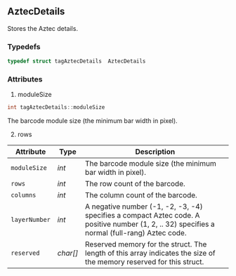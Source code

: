 ## AztecDetails
Stores the Aztec details.
  

### Typedefs

```cpp
typedef struct tagAztecDetails  AztecDetails
```  

### Attributes

1. moduleSize
```cpp
int tagAztecDetails::moduleSize
```  
The barcode module size (the minimum bar width in pixel).


2. rows


| Attribute | Type | Description |
|---------- | ---- | ----------- |
| `moduleSize` | *int* |  The barcode module size (the minimum bar width in pixel). |
| `rows` | *int* | The row count of the barcode. |
| `columns` | *int* |  The column count of the barcode. |
| `layerNumber` | *int* |  A negative number (-1, -2, -3, -4) specifies a compact Aztec code. A positive number (1, 2, .. 32) specifies a normal (full-rang) Aztec code. |
| `reserved` | *char[]* |  Reserved memory for the struct. The length of this array indicates the size of the memory reserved for this struct. |
